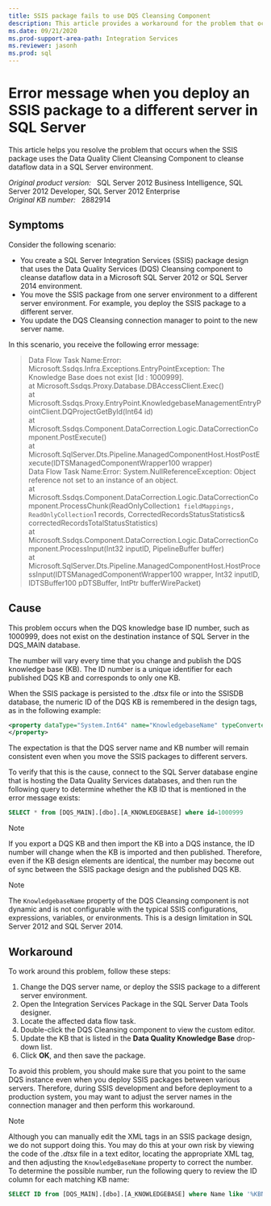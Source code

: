 ```yaml
---
title: SSIS package fails to use DQS Cleansing Component
description: This article provides a workaround for the problem that occurs when the SSIS package uses the Data Quality Client Cleansing Component to cleanse dataflow data in a SQL Server environment.
ms.date: 09/21/2020
ms.prod-support-area-path: Integration Services
ms.reviewer: jasonh
ms.prod: sql
---
```

# Error message when you deploy an SSIS package to a different server in SQL Server

This article helps you resolve the problem that occurs when the SSIS package uses the Data Quality Client Cleansing Component to cleanse dataflow data in a SQL Server environment.

_Original product version:_ &nbsp; SQL Server 2012 Business Intelligence, SQL Server 2012 Developer, SQL Server 2012 Enterprise  
_Original KB number:_ &nbsp; 2882914

## Symptoms

Consider the following scenario:

- You create a SQL Server Integration Services (SSIS) package design that uses the Data Quality Services (DQS) Cleansing component to cleanse dataflow data in a Microsoft SQL Server 2012 or SQL Server 2014 environment.
- You move the SSIS package from one server environment to a different server environment. For example, you deploy the SSIS package to a different server.
- You update the DQS Cleansing connection manager to point to the new server name.

In this scenario, you receive the following error message:

> Data Flow Task Name:Error: Microsoft.Ssdqs.Infra.Exceptions.EntryPointException: The Knowledge Base does not exist [Id : 1000999].  
at Microsoft.Ssdqs.Proxy.Database.DBAccessClient.Exec()  
at Microsoft.Ssdqs.Proxy.EntryPoint.KnowledgebaseManagementEntryPointClient.DQProjectGetById(Int64 id)  
at Microsoft.Ssdqs.Component.DataCorrection.Logic.DataCorrectionComponent.PostExecute()  
at Microsoft.SqlServer.Dts.Pipeline.ManagedComponentHost.HostPostExecute(IDTSManagedComponentWrapper100 wrapper)  
Data Flow Task Name:Error: System.NullReferenceException: Object reference not set to an instance of an object.  
at Microsoft.Ssdqs.Component.DataCorrection.Logic.DataCorrectionComponent.ProcessChunk(ReadOnlyCollection`1 fieldMappings, ReadOnlyCollection`1 records, CorrectedRecordsStatusStatistics& correctedRecordsTotalStatusStatistics)  
at Microsoft.Ssdqs.Component.DataCorrection.Logic.DataCorrectionComponent.ProcessInput(Int32 inputID, PipelineBuffer buffer)  
at Microsoft.SqlServer.Dts.Pipeline.ManagedComponentHost.HostProcessInput(IDTSManagedComponentWrapper100 wrapper, Int32 inputID, IDTSBuffer100 pDTSBuffer, IntPtr bufferWirePacket)

## Cause

This problem occurs when the DQS knowledge base ID number, such as 1000999, does not exist on the destination instance of SQL Server in the DQS_MAIN database.

The number will vary every time that you change and publish the DQS knowledge base (KB). The ID number is a unique identifier for each published DQS KB and corresponds to only one KB.

When the SSIS package is persisted to the *.dtsx* file or into the SSISDB database, the numeric ID of the DQS KB is remembered in the design tags, as in the following example:

```xml
<property dataType="System.Int64" name="KnowledgebaseName" typeConverter="NOTBROWSABLE">1000999
</property>
```

The expectation is that the DQS server name and KB number will remain consistent even when you move the SSIS packages to different servers.

To verify that this is the cause, connect to the SQL Server database engine that is hosting the Data Quality Services databases, and then run the following query to determine whether the KB ID that is mentioned in the error message exists:

```sql
SELECT * from [DQS_MAIN].[dbo].[A_KNOWLEDGEBASE] where id=1000999
```

> [!NOTE]
> If you export a DQS KB and then import the KB into a DQS instance, the ID number will change when the KB is imported and then published. Therefore, even if the KB design elements are identical, the number may become out of sync between the SSIS package design and the published DQS KB.

> [!NOTE]
> The `KnowledgebaseName` property of the DQS Cleansing component is not dynamic and is not configurable with the typical SSIS configurations, expressions, variables, or environments. This is a design limitation in SQL Server 2012 and SQL Server 2014.

## Workaround

To work around this problem, follow these steps:

1. Change the DQS server name, or deploy the SSIS package to a different server environment.
2. Open the Integration Services Package in the SQL Server Data Tools designer.
3. Locate the affected data flow task.
4. Double-click the DQS Cleansing component to view the custom editor.
5. Update the KB that is listed in the **Data Quality Knowledge Base**  drop-down list.
6. Click **OK**, and then save the package.

To avoid this problem, you should make sure that you point to the same DQS instance even when you deploy SSIS packages between various servers. Therefore, during SSIS development and before deployment to a production system, you may want to adjust the server names in the connection manager and then perform this workaround.

> [!NOTE]
> Although you can manually edit the XML tags in an SSIS package design, we do not support doing this. You may do this at your own risk by viewing the code of the *.dtsx* file in a text editor, locating the appropriate XML tag, and then adjusting the `KnowledgeBaseName` property to correct the number. To determine the possible number, run the following query to review the ID column for each matching KB name:

```sql
SELECT ID from [DQS_MAIN].[dbo].[A_KNOWLEDGEBASE] where Name like '%KBName%'
```
